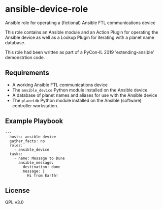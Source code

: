 ansible-device-role
===================

Ansible role for operating a (fictional) Ansible FTL communications device

This role contains an Ansible module and an Action Plugin for operating the
Ansible device as well as a Lookup Plugin for iterating with a planet name
database.

This role had been written as part of a PyCon-IL 2019 'extending-ansible'
demonstrtion code.

Requirements
------------

- A working Ansible FTL communications device
- The `ansible_device` Python module installed on the Ansible device
- A database of planet names and aliases for use with the Ansible device
- The `planetdb` Python module installed on the Ansible (software) controller
  workstation.


Example Playbook
----------------

    ---
    - hosts: ansible-device
      gather_facts: no
      roles:
        - ansible_device
      tasks:
        - name: Message to Dune
          ansible_message:
            destination: dune
            message: |
              Hi from Earth!

License
-------

GPL v3.0
